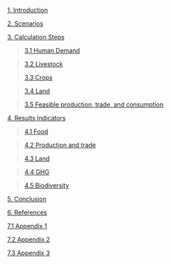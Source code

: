 [1. Introduction](https://github.com/FableCalculator/DocumentationWiki/wiki/1_Introduction)

[2. Scenarios](https://github.com/FableCalculator/DocumentationWiki/wiki/2_Scenarios)

[3. Calculation Steps](https://github.com/FableCalculator/DocumentationWiki/wiki/3_Calculation-Steps)

> [3.1 Human Demand](https://github.com/FableCalculator/DocumentationWiki/wiki/3_1.-Human-Demand)

> [3.2 Livestock](https://github.com/FableCalculator/DocumentationWiki/wiki/3_2.-Livestock)

> [3.3 Crops](https://github.com/FableCalculator/DocumentationWiki/wiki/3_3.-Crops)

> [3.4 Land](https://github.com/FableCalculator/DocumentationWiki/wiki/3.4-Land)

> [3.5 Feasible production, trade, and consumption](https://github.com/FableCalculator/DocumentationWiki/wiki/3_5.-Feasible-production,-trade,-and-consumption)

[4. Results Indicators](https://github.com/FableCalculator/DocumentationWiki/wiki/4_Results-Indicators)

> [4.1 Food](https://github.com/FableCalculator/DocumentationWiki/wiki/4_1.-Food)

> [4.2 Production and trade](https://github.com/FableCalculator/DocumentationWiki/wiki/4_2.-Production-and-trade)

> [4.3 Land](https://github.com/FableCalculator/DocumentationWiki/wiki/4_3.-Land)

> [4.4 GHG](https://github.com/FableCalculator/DocumentationWiki/wiki/4_4.-GHG)

> [4.5 Biodiversity](https://github.com/FableCalculator/DocumentationWiki/wiki/4_5.-Biodiversity)

[5. Conclusion](https://github.com/FableCalculator/DocumentationWiki/wiki/5_0.-Conclusion)

[6. References](https://github.com/FableCalculator/DocumentationWiki/wiki/6_0.-References)

[7.1 Appendix 1](https://github.com/FableCalculator/DocumentationWiki/wiki/7_1-Appendix-1)

[7.2 Appendix 2](https://github.com/FableCalculator/DocumentationWiki/wiki/7_2-Appendix-2)

[7.3 Appendix 3](https://github.com/FableCalculator/DocumentationWiki/wiki/7_3-Appendix-3)